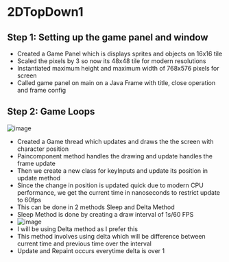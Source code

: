 # 2DTopDown1

## Step 1: Setting up the game panel and window
- Created a Game Panel which is displays sprites and objects on 16x16 tile
- Scaled the pixels by 3 so now its 48x48 tile for modern resolutions
- Instantiated maximum height and maximum width of 768x576 pixels for screen
- Called game panel on main on a Java Frame with title, close operation and frame config

## Step 2: Game Loops
![image](https://github.com/user-attachments/assets/81862dda-a8c6-401a-9b81-b96d406459f2)
- Created a Game thread which updates and draws the the screen with character position
- Paincomponent method handles the drawing and update handles the frame update
- Then we create a new class for keyInputs and update its position in update method
- Since the change in position is updated quick due to modern CPU performance, we get the current time in nanoseconds to restrict update to 60fps
- This can be done in 2 methods Sleep and Delta Method
- Sleep Method is done by creating a draw interval of 1s/60 FPS
- ![image](https://github.com/user-attachments/assets/cb39569c-63fb-4d30-85b3-b073f3f395bd)
- I will be using Delta method as I prefer this
- This method involves using delta which will be difference between current time and previous time over the interval
- Update and Repaint occurs everytime delta is over 1
